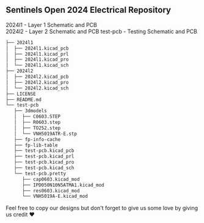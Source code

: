 ## Sentinels Open 2024 Electrical Repository
2024l1 - Layer 1 Schematic and PCB  
2024l2 - Layer 2 Schematic and PCB
test-pcb - Testing Schematic and PCB
```bash
├── 2024l1
│  ├── 2024l1.kicad_pcb
│  ├── 2024l1.kicad_prl
│  ├── 2024l1.kicad_pro
│  └── 2024l1.kicad_sch
├── 2024l2
│  ├── 2024l2.kicad_pcb
│  ├── 2024l2.kicad_pro
│  └── 2024l2.kicad_sch
├── LICENSE
├── README.md
└── test-pcb
   ├── 3dmodels
   │  ├── C0603.STEP
   │  ├── R0603.step
   │  ├── TO252.step
   │  └── VNH5019ATR-E.stp
   ├── fp-info-cache
   ├── fp-lib-table
   ├── test-pcb.kicad_pcb
   ├── test-pcb.kicad_prl
   ├── test-pcb.kicad_pro
   ├── test-pcb.kicad_sch
   └── test-pcb.pretty
      ├── cap0603.kicad_mod
      ├── IPD050N10N5ATMA1.kicad_mod
      ├── res0603.kicad_mod
      └── VNH5019A-E.kicad_mod
```
Feel free to copy our designs but don't forget to give us some love by giving us credit ❤️

